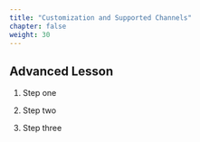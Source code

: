 ```yaml
---
title: "Customization and Supported Channels"
chapter: false
weight: 30
---
```


## Advanced Lesson

1. Step one

2. Step two

3. Step three